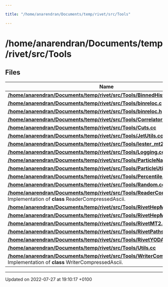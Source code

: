 ```yaml
---

title: "/home/anarendran/Documents/temp/rivet/src/Tools"

---
```


# /home/anarendran/Documents/temp/rivet/src/Tools



## Files

| Name           |
| -------------- |
| **[/home/anarendran/Documents/temp/rivet/src/Tools/BinnedHistogram.cc](http://example.org/files/binnedhistogram_8cc/#file-binnedhistogram.cc)**  |
| **[/home/anarendran/Documents/temp/rivet/src/Tools/binreloc.c](http://example.org/files/binreloc_8c/#file-binreloc.c)**  |
| **[/home/anarendran/Documents/temp/rivet/src/Tools/binreloc.h](http://example.org/files/binreloc_8h/#file-binreloc.h)**  |
| **[/home/anarendran/Documents/temp/rivet/src/Tools/Correlators.cc](http://example.org/files/correlators_8cc/#file-correlators.cc)**  |
| **[/home/anarendran/Documents/temp/rivet/src/Tools/Cuts.cc](http://example.org/files/cuts_8cc/#file-cuts.cc)**  |
| **[/home/anarendran/Documents/temp/rivet/src/Tools/JetUtils.cc](http://example.org/files/jetutils_8cc/#file-jetutils.cc)**  |
| **[/home/anarendran/Documents/temp/rivet/src/Tools/lester_mt2_bisect.hh](http://example.org/files/lester__mt2__bisect_8hh/#file-lester-mt2-bisect.hh)**  |
| **[/home/anarendran/Documents/temp/rivet/src/Tools/Logging.cc](http://example.org/files/logging_8cc/#file-logging.cc)**  |
| **[/home/anarendran/Documents/temp/rivet/src/Tools/ParticleName.cc](http://example.org/files/particlename_8cc/#file-particlename.cc)**  |
| **[/home/anarendran/Documents/temp/rivet/src/Tools/ParticleUtils.cc](http://example.org/files/particleutils_8cc/#file-particleutils.cc)**  |
| **[/home/anarendran/Documents/temp/rivet/src/Tools/Percentile.cc](http://example.org/files/percentile_8cc/#file-percentile.cc)**  |
| **[/home/anarendran/Documents/temp/rivet/src/Tools/Random.cc](http://example.org/files/random_8cc/#file-random.cc)**  |
| **[/home/anarendran/Documents/temp/rivet/src/Tools/ReaderCompressedAscii.cc](http://example.org/files/readercompressedascii_8cc/#file-readercompressedascii.cc)** <br>Implementation of **class** ReaderCompressedAscii.  |
| **[/home/anarendran/Documents/temp/rivet/src/Tools/RivetHepMC_2.cc](http://example.org/files/rivethepmc__2_8cc/#file-rivethepmc-2.cc)**  |
| **[/home/anarendran/Documents/temp/rivet/src/Tools/RivetHepMC_3.cc](http://example.org/files/rivethepmc__3_8cc/#file-rivethepmc-3.cc)**  |
| **[/home/anarendran/Documents/temp/rivet/src/Tools/RivetMT2.cc](http://example.org/files/rivetmt2_8cc/#file-rivetmt2.cc)**  |
| **[/home/anarendran/Documents/temp/rivet/src/Tools/RivetPaths.cc](http://example.org/files/rivetpaths_8cc/#file-rivetpaths.cc)**  |
| **[/home/anarendran/Documents/temp/rivet/src/Tools/RivetYODA.cc](http://example.org/files/rivetyoda_8cc/#file-rivetyoda.cc)**  |
| **[/home/anarendran/Documents/temp/rivet/src/Tools/Utils.cc](http://example.org/files/utils_8cc/#file-utils.cc)**  |
| **[/home/anarendran/Documents/temp/rivet/src/Tools/WriterCompressedAscii.cc](http://example.org/files/writercompressedascii_8cc/#file-writercompressedascii.cc)** <br>Implementation of **class** WriterCompressedAscii.  |






-------------------------------

Updated on 2022-07-27 at 19:10:17 +0100
